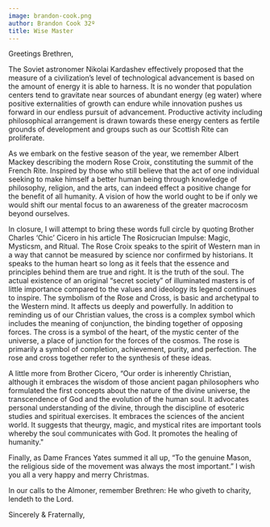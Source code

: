```yaml
---
image: brandon-cook.png
author: Brandon Cook 32º
title: Wise Master
---
```


Greetings Brethren,

The Soviet astronomer Nikolai Kardashev effectively proposed that the measure of a civilization’s level of technological advancement is based on the amount of energy it is able to harness. It is no wonder that population centers tend to gravitate near sources of abundant energy (eg water) where positive externalities of growth can endure while innovation pushes us forward in our endless pursuit of advancement. Productive activity including philosophical arrangement is drawn towards these energy centers as fertile grounds of development and groups such as our Scottish Rite can proliferate.

As we embark on the festive season of the year, we remember Albert Mackey describing the modern Rose Croix, constituting the summit of the French Rite. Inspired by those who still believe that the act of one individual seeking to make himself a better human being through knowledge of philosophy, religion, and the arts, can indeed effect a positive change for the benefit of all humanity. A vision of how the world ought to be if only we would shift our mental focus to an awareness of the greater macrocosm beyond ourselves.

In closure, I will attempt to bring these words full circle by quoting Brother Charles ‘Chic’ Cicero in his article The Rosicrucian Impulse: Magic, Mysticsm, and Ritual. The Rose Croix speaks to the spirit of Western man in a way that cannot be measured by science nor confirmed by historians. It speaks to the human heart so long as it feels that the essence and principles behind them are true and right. It is the truth of the soul. The actual existence of an original “secret society” of illuminated masters is of little importance compared to the values and ideology its legend continues to inspire. The symbolism of the Rose and Cross, is basic and archetypal to the Western mind. It affects us deeply and powerfully. In addition to reminding us of our Christian values, the cross is a complex symbol which includes the meaning of conjunction, the binding together of opposing forces. The cross is a symbol of the heart, of the mystic center of the universe, a place of junction for the forces of the cosmos. The rose is primarily a symbol of completion, achievement, purity, and perfection. The rose and cross together refer to the synthesis of these ideas.

A little more from Brother Cicero, “Our order is inherently Christian, although it embraces the wisdom of those ancient pagan philosophers who formulated the first concepts about the nature of the divine universe, the transcendence of God and the evolution of the human soul. It advocates personal understanding of the divine, through the discipline of esoteric studies and spiritual exercises. It embraces the sciences of the ancient world. It suggests that theurgy, magic, and mystical rites are important tools whereby the soul communicates with God. It promotes the healing of humanity."

Finally, as Dame Frances Yates summed it all up, “To the genuine Mason, the religious side of the movement was always the most important.” I wish you all a very happy and merry Christmas.

In our calls to the Almoner, remember Brethren: He who giveth to charity, lendeth to the Lord.

Sincerely & Fraternally,